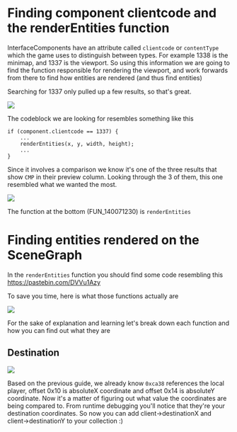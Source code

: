 # Finding component clientcode and the renderEntities function

InterfaceComponents have an attribute called `clientcode` or `contentType` which the game uses to distinguish between types. For example 1338 is the minimap, and 1337 is the viewport. So using this information we are going to find the function responsible for rendering the viewport, and work forwards from there to find how entities are rendered (and thus find entities)


Searching for 1337 only pulled up a few results, so that's great.

![](https://i.imgur.com/DgSBOPY.png)

The codeblock we are looking for resembles something like this

```
if (component.clientcode == 1337) {
    ...
    renderEntities(x, y, width, height);
    ...
}
```

Since it involves a comparison we know it's one of the three results that show `CMP` in their preview column. Looking through the 3 of them, this one resembled what we wanted the most.

![](https://i.imgur.com/N41naob.png)

The function at the bottom (FUN_140071230) is `renderEntities`


# Finding entities rendered on the SceneGraph

In the `renderEntities` function you should find some code resembling this https://pastebin.com/DVVu1Azy

To save you time, here is what those functions actually are

![](https://i.imgur.com/k848CQ4.png)

For the sake of explanation and learning let's break down each function and how you can find out what they are

## Destination

![](https://i.imgur.com/2gKzybd.png)

Based on the previous guide, we already know `0xca38` references the local player, offset 0x10 is absoluteX coordinate and offset 0x14 is absoluteY coordinate. Now it's a matter of figuring out what value the coordinates are being compared to. From runtime debugging you'll notice that they're your destination coordinates. So now you can add client->destinationX and client->destinationY to your collection :)

